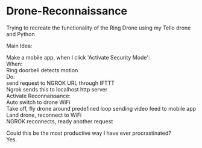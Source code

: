 # Drone-Reconnaissance
Trying to recreate the functionality of the Ring Drone using my Tello drone and Python  

Main Idea:  

Make a mobile app, when I click 'Activate Security Mode':  
  When:  
    Ring doorbell detects motion  
  Do:  
    send request to NGROK URL through IFTTT  
    Ngrok sends this to localhost http server  
    Activate Reconnaissance:  
      Auto switch to drone WiFi  
      Take off, fly drone around predefined loop sending video feed to mobile app  
      Land drone, reconnect to WiFi  
      NGROK reconnects, ready another request  
      
Could this be the most productive way I have ever procrastinated?   
Yes.  
